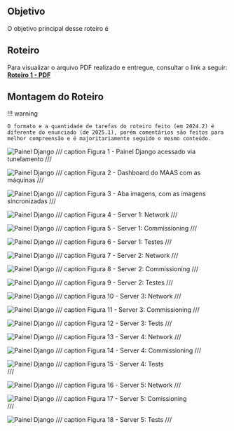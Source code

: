 ## Objetivo

O objetivo principal desse roteiro é 

## Roteiro

Para visualizar o arquivo PDF realizado e entregue, consultar o link a seguir: **[Roteiro 1 - PDF](./Roteiro_1_de_Cloud.pdf)**

## Montagem do Roteiro

!!! warning

    O formato e a quantidade de tarefas do roteiro feito (em 2024.2) é diferente do enunciado (de 2025.1), porém comentários são feitos para melhor compreensão e é majoritariamente seguido o mesmo conteúdo.


![Painel Django](imgs/roteiro1-000.png)
/// caption
Figura 1 - Painel Django acessado via tunelamento 
///

![Painel Django](imgs/roteiro1-001.png)
/// caption
Figura 2 - Dashboard do MAAS com as máquinas 
///

![Painel Django](imgs/roteiro1-002.png)
/// caption
Figura 3 - Aba imagens, com as imagens sincronizadas
///

![Painel Django](imgs/roteiro1-003.png)
/// caption
Figura 4 - Server 1: Network
///

![Painel Django](imgs/roteiro1-004.png)
/// caption
Figura 5 - Server 1: Commissioning 
///

![Painel Django](imgs/roteiro1-005.png)
/// caption
Figura 6 - Server 1: Testes 
///

![Painel Django](imgs/roteiro1-006.png)
/// caption
Figura 7 - Server 2: Network 
///

![Painel Django](imgs/roteiro1-007.png)
/// caption
Figura 8 - Server 2: Commissioning
///

![Painel Django](imgs/roteiro1-008.png)
/// caption
Figura 9 - Server 2: Testes 
///

![Painel Django](imgs/roteiro1-009.png)
/// caption
Figura 10 - Server 3: Network
///

![Painel Django](imgs/roteiro1-010.png)
/// caption
Figura 11 - Server 3: Commissioning
///

![Painel Django](imgs/roteiro1-011.png)
/// caption
Figura 12 - Server 3: Tests
///

![Painel Django](imgs/roteiro1-012.png)
/// caption
Figura 13 - Server 4: Network 
///

![Painel Django](imgs/roteiro1-013.png)
/// caption
Figura 14 - Server 4: Commissioning 
///

![Painel Django](imgs/roteiro1-014.png)
/// caption
Figura 15 - Server 4: Tests  
///

![Painel Django](imgs/roteiro1-015.png)
/// caption
Figura 16 - Server 5: Network 
///

![Painel Django](imgs/roteiro1-016.png)
/// caption
Figura 17 - Server 5: Comissioning  
///

![Painel Django](imgs/roteiro1-017.png)
/// caption
Figura 18 - Server 5: Tests 
///